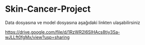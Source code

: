 # Skin-Cancer-Project

Data dosyasına ve model dosyasına aşağıdaki linkten ulaşabilirsiniz

https://drive.google.com/file/d/1RzWR2l6SIHAcs8tiy3Sa-wJLLft0fgMx/view?usp=sharing
